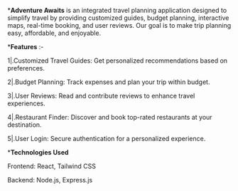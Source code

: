 ***Adventure Awaits**  is an integrated travel planning application designed to simplify travel by providing customized guides, budget planning, interactive maps, real-time booking, and user reviews. Our goal is to make trip planning easy, affordable, and enjoyable.

***Features** :-

1|.Customized Travel Guides: Get personalized recommendations based on preferences.

2|.Budget Planning: Track expenses and plan your trip within budget.

3|.User Reviews: Read and contribute reviews to enhance travel experiences.

4|.Restaurant Finder: Discover and book top-rated restaurants at your destination.

5|.User Login: Secure authentication for a personalized experience.

***Technologies Used**

Frontend: React, Tailwind CSS

Backend: Node.js, Express.js

